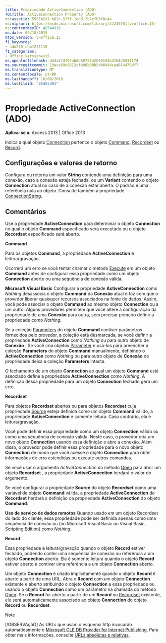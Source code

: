 ```yaml
---
title: Propriedade ActiveConnection (ADO)
TOCTitle: ActiveConnection Property (ADO)
ms:assetid: 5501b2d7-b62c-5fff-1edd-2b7efb3f8c4a
ms:mtpsurl: https://msdn.microsoft.com/library/JJ249281(v=office.15)
ms:contentKeyID: 48544918
ms.date: 09/18/2015
mtps_version: v=office.15
f1_keywords:
- ado210.chm1231115
f1_categories:
- Office.Version=v15
ms.openlocfilehash: d44a17d192abdb68755a2010184b4fb4d6531174
ms.sourcegitcommit: 19aca09c5812cfb98b68b5d4604dcaa814479df7
ms.translationtype: MT
ms.contentlocale: pt-BR
ms.lasthandoff: 10/09/2018
ms.locfileid: "25465391"
---
```

# <a name="activeconnection-property-ado"></a>Propriedade ActiveConnection (ADO)


**Aplica-se a**: Access 2013 | Office 2013

Indica a qual objeto [Connection](connection-object-ado.md) pertence o objeto [Command](command-object-ado.md), [Recordset](recordset-object-ado.md) ou [Record](record-object-ado.md).

## <a name="settings-and-return-values"></a>Configurações e valores de retorno

Configura ou retorna um valor **String** contendo uma definição para uma conexão, caso a conexão esteja fechada, ou um **Variant** contendo o objeto **Connection** atual no caso de a conexão estar aberta. O padrão é uma referência nula ao objeto. Consulte também a propriedade [ConnectionString](connectionstring-property-ado.md).

## <a name="remarks"></a>Comentários

Use a propriedade **ActiveConnection** para determinar o objeto **Connection** no qual o objeto **Command** especificado será executado ou o objeto **Recordset** especificado será aberto.

**Command**

Para os objetos **Command**, a propriedade **ActiveConnection** é leitura/gravação.

Ocorrerá um erro se você tentar chamar o método [Execute](https://msdn.microsoft.com/library/jj248785\(v=office.15\)) em um objeto **Command** antes de configurar essa propriedade como um objeto **Connection** aberto ou uma sequência de conexão válida.

**Microsoft Visual Basic** Configurar a propriedade **ActiveConnection** como *Nothing* desassocia o objeto **Command** da **Conexão** atual e faz com que o provedor liberar quaisquer recursos associados na fonte de dados. Assim, você pode associar o objeto **Command** ao mesmo objeto **Connection** ou a um outro. Alguns provedores permitem que você altere a configuração da propriedade de uma **Conexão** para outra, sem precisar primeiro definir a propriedade como *Nothing*.

Se a coleção [Parameters](parameters-collection-ado.md) do objeto **Command** contiver parâmetros fornecidos pelo provedor, a coleção está desmarcada, se você definir a propriedade **ActiveConnection** como *Nothing* ou para outro objeto de **Conexão** . Se você cria objetos [Parameter](parameter-object-ado.md) e usá-los para preencher a coleção **Parameters** do objeto **Command** manualmente, definindo o **ActiveConnection** como *Nothing* ou para outro objeto de **Conexão** de propriedade deixa a coleção **Parameters** intacta.

O fechamento de um objeto **Connection** ao qual um objeto **Command** está associado define a propriedade **ActiveConnection** como *Nothing*. A definição dessa propriedade para um objeto **Connection** fechado gera um erro.

**Recordset**

Para objetos **Recordset** abertos ou para objetos **Recordset** cuja propriedade [Source](source-property-ado-recordset.md) esteja definida como um objeto **Command** válido, a propriedade **ActiveConnection** é somente leitura. Caso contrário, ela é leitura/gravação.

Você pode definir essa propriedade como um objeto **Connection** válido ou como uma sequência de conexão válida. Neste caso, o provedor cria um novo objeto **Connection** usando essa definição e abre a conexão. Além disso, o provedor pode definir essa propriedade para o novo objeto **Connection** de modo que você acesse o objeto **Connection** para obter informações de erro estendidas ou execute outros comandos.

Se você usar o argumento *ActiveConnection* do método [Open](open-method-ado-recordset.md) para abrir um objeto **Recordset** , a propriedade **ActiveConnection** herdará o valor do argumento.

Se você configurar a propriedade **Source** do objeto **Recordset** como uma variável de objeto **Command** válida, a propriedade **ActiveConnection** do **Recordset** herdará a definição da propriedade **ActiveConnection** do objeto **Command**.

**Uso de serviço de dados remotos** Quando usado em um objeto Recordset do lado do cliente, essa propriedade pode ser definida apenas como uma sequência de conexão ou (no Microsoft Visual Basic ou Visual Basic, Scripting Edition) como *Nothing*.

**Record**

Essa propriedade é leitura/gravação quando o objeto **Record** estiver fechado, podendo conter uma sequência de conexão ou referência a um objeto **Connection** aberto. Ela é somente leitura quando o objeto **Record** estiver aberto e contiver uma referência a um objeto **Connection** aberto.

Um objeto **Connection** é criado implicitamente quando o objeto **Record** é aberto a partir de uma URL. Abra o **Record** com um objeto **Connection** existente e aberto atribuindo o objeto **Connection** a essa propriedade ou usando o objeto **Connection** como um parâmetro na chamada do método [Open](open-method-ado-record.md). Se o **Record** for aberto a partir de um **Record** ou [Recordset](recordset-object-ado.md) existente, ele será automaticamente associado ao objeto **Connection** do objeto **Record** ou **Recordset**.


> [!NOTE]
> <P>[!OBSERVAçãO] As URLs que usam o esquema http invocarão automaticamente o <A href="microsoft-ole-db-provider-for-internet-publishing.md">Microsoft OLE DB Provider for Internet Publishing</A>. Para obter mais informações, consulte <A href="absolute-and-relative-urls.md">URLs absolutas e relativas</A>.</P>


